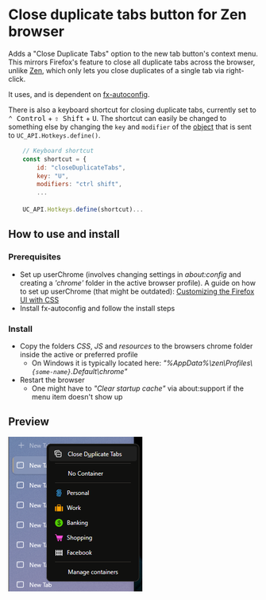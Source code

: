 # Close duplicate tabs button for Zen browser

Adds a "Close Duplicate Tabs" option to the new tab button's context menu. This mirrors Firefox's feature to close all duplicate tabs across the browser, unlike [Zen](https://zen-browser.app/ "Zen Browser"), which only lets you close duplicates of a single tab via right-click.

It uses, and is dependent on [fx-autoconfig](https://github.com/MrOtherGuy/fx-autoconfig).

There is also a keyboard shortcut for closing duplicate tabs, currently set to <kbd>⌃ Control</kbd> + <kbd>⇧ Shift</kbd> + <kbd>U</kbd>. The shortcut can easily be changed to something else by changing the `key` and `modifier` of the [object](https://github.com/olavhaug1/zen-close-duplicate-tabs/blob/8834ebf1cfc63b3a5d4d63cd480a7884a6d1aeab/JS/duplicateTabsButton.uc.mjs#L66) that is sent to `UC_API.Hotkeys.define()`.

```js
    // Keyboard shortcut
    const shortcut = {
        id: "closeDuplicateTabs",
        key: "U",
        modifiers: "ctrl shift",
        ...

    UC_API.Hotkeys.define(shortcut)...
```

## How to use and install

### Prerequisites

* Set up userChrome (involves changing settings in _about:config_ and creating a _'chrome'_ folder in the active browser profile). A guide on how to set up userChrome (that might be outdated): [Customizing the Firefox UI with CSS](https://www.reddit.com/r/firefox/wiki/userchrome/)
* Install fx-autoconfig and follow the install steps

### Install

* Copy the folders _CSS_, _JS_ and _resources_ to the browsers chrome folder inside the active or preferred profile
  * On Windows it is typically located here: _"%AppData%\zen\Profiles\\`{some-name}`.Default\chrome"_
* Restart the browser
  * One might have to _"Clear startup cache"_ via about:support if the menu item doesn't show up

## Preview

![preview](preview.png)
